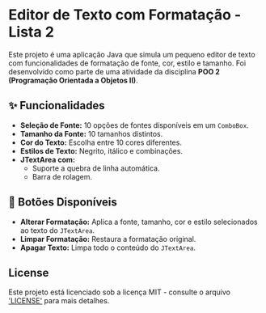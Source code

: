 # Editor de Texto com Formatação - Lista 2

Este projeto é uma aplicação Java que simula um pequeno editor de texto com funcionalidades de formatação de fonte, cor, estilo e tamanho. 
Foi desenvolvido como parte de uma atividade da disciplina **POO 2 (Programação Orientada a Objetos II)**.

## ✨ Funcionalidades

- **Seleção de Fonte:** 10 opções de fontes disponíveis em um `ComboBox`.
- **Tamanho da Fonte:** 10 tamanhos distintos.
- **Cor do Texto:** Escolha entre 10 cores diferentes.
- **Estilos de Texto:** Negrito, itálico e combinações.
- **JTextArea com:**
  - Suporte a quebra de linha automática.
  - Barra de rolagem.

## 🧰 Botões Disponíveis

- **Alterar Formatação:** Aplica a fonte, tamanho, cor e estilo selecionados ao texto do `JTextArea`.
- **Limpar Formatação:** Restaura a formatação original.
- **Apagar Texto:** Limpa todo o conteúdo do `JTextArea`.

## License

Este projeto está licenciado sob a licença MIT - consulte o arquivo ['LICENSE'](LICENSE) para mais detalhes.
